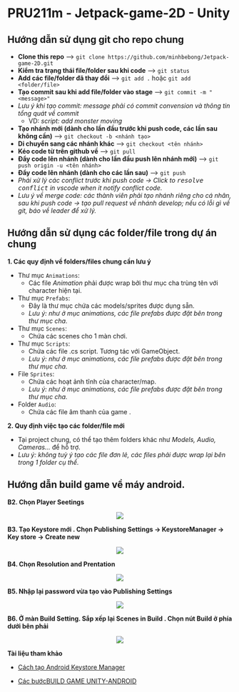# PRU211m - Jetpack-game-2D - Unity

## Hướng dẫn sử dụng git cho repo chung

- **Clone this repo** --> `git clone https://github.com/minhbebong/Jetpack-game-2D.git`
- **Kiểm tra trạng thái file/folder sau khi code** --> `git status`
- **Add các file/folder đã thay đổi** --> `git add .` hoặc `git add <folder/file>`
- **Tạo commit sau khi add file/folder vào stage** --> `git commit -m "<message>"`
- _Lưu ý khi tạo commit: message phải có commit convension và thông tin tổng quát về commit_
  - VD: _script: add monster moving_
- **Tạo nhánh mới (dành cho lần đầu trước khi push code, các lần sau không cần)** --> `git checkout -b <nhánh tạo>`
- **Di chuyển sang các nhánh khác** --> `git checkout <tên nhánh>`
- **Kéo code từ trên github về** --> `git pull`
- **Đẩy code lên nhánh (dành cho lần đầu push lên nhánh mới)** --> `git push origin -u <tên nhánh>`
- **Đẩy code lên nhánh (dành cho các lần sau)** --> `git push`
- _Phải xử lý các conflict trước khi push code -> Click to <kbd>resolve conflict</kbd> in vscode when it notify conflict code._
- _Lưu ý về merge code: các thành viên phải tạo nhánh riêng cho cá nhân, sau khi push code -> tạo pull request về nhánh develop; nếu có lỗi gì về git, báo về leader để xử lý._

## Hướng dẫn sử dụng các folder/file trong dự án chung

**1. Các quy định về folders/files chung cần lưu ý**

- Thư mục `Animations`:
  - Các file _Animation_ phải được wrap bởi thư mục cha trùng tên với character hiện tại.
- Thư mục `Prefabs`:
  - Đây là thư mục chứa các models/sprites được dụng sẵn.
  - _Lưu ý: như ở mục animations, các file prefabs được đặt bên trong thư mục cha._
- Thư mục `Scenes`:
  - Chứa các scenes cho 1 màn chơi.
- Thư mục `Scripts`:
  - Chứa các file .cs script. Tương tác với GameObject.
  - _Lưu ý: như ở mục animations, các file prefabs được đặt bên trong thư mục cha._
- File `Sprites`:
  - Chứa các hoạt ảnh tĩnh của character/map.
  - _Lưu ý: như ở mục animations, các file prefabs được đặt bên trong thư mục cha._
- Folder `Audio`:
  - Chứa các file âm thanh của game .

**2. Quy định việc tạo các folder/file mới**

- Tại project chung, có thể tạo thêm folders khác như _Models, Audio, Cameras..._ để hỗ trợ.
- _Lưu ý: không tuỳ ý tạo các file đơn lẻ, các files phải được wrap lại bên trong 1 folder cụ thể._

## Hướng dẫn build game về máy android.

**B2. Chọn Player Seetings**

<p align="center">
  <img src="./Demo/2.png">
</p>

**B3. Tạo Keystore mới . Chọn Publishing Settings -> KeystoreManager -> Key store -> Create new**

<p align="center">
  <img src="./Demo/3.png">
</p>

**B4. Chọn Resolution and Prentation**

<p align="center">
  <img src="./Demo/4.png">
</p>

**B5. Nhập lại password vừa tạo vào Publishing Settings**

<p align="center">
  <img src="./Demo/5.png">
</p>

**B6. Ở màn Build Setting. Sắp xếp lại Scenes in Build . Chọn nút Build ở phía dưới bên phải**

<p align="center">
  <img src="./Demo/6.png">
</p>

**Tài liệu tham khảo**

- [Cách tạo Android Keystore Manager](https://docs.unity3d.com/2020.2/Documentation/Manual/android-keystore-manager.html)

- [Các bướcBUILD GAME UNITY-ANDROID](https://unity3d1.blogspot.com/2015/07/huong-dan-build-game-unity-ra-android.html)
